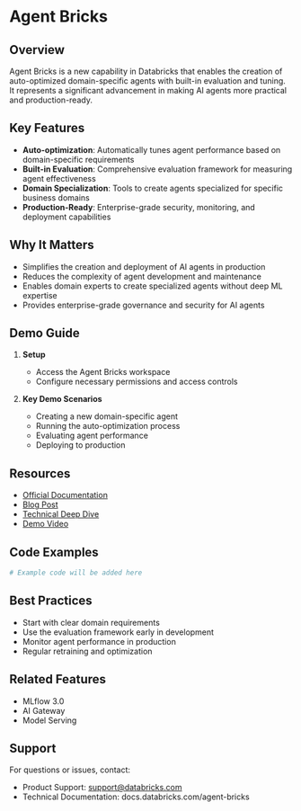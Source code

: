 # Agent Bricks

## Overview
Agent Bricks is a new capability in Databricks that enables the creation of auto-optimized domain-specific agents with built-in evaluation and tuning. It represents a significant advancement in making AI agents more practical and production-ready.

## Key Features
- **Auto-optimization**: Automatically tunes agent performance based on domain-specific requirements
- **Built-in Evaluation**: Comprehensive evaluation framework for measuring agent effectiveness
- **Domain Specialization**: Tools to create agents specialized for specific business domains
- **Production-Ready**: Enterprise-grade security, monitoring, and deployment capabilities

## Why It Matters
- Simplifies the creation and deployment of AI agents in production
- Reduces the complexity of agent development and maintenance
- Enables domain experts to create specialized agents without deep ML expertise
- Provides enterprise-grade governance and security for AI agents

## Demo Guide
1. **Setup**
   - Access the Agent Bricks workspace
   - Configure necessary permissions and access controls

2. **Key Demo Scenarios**
   - Creating a new domain-specific agent
   - Running the auto-optimization process
   - Evaluating agent performance
   - Deploying to production

## Resources
- [Official Documentation](https://docs.databricks.com/agent-bricks)
- [Blog Post](https://www.databricks.com/blog/agent-bricks)
- [Technical Deep Dive](https://www.databricks.com/blog/agent-bricks-technical)
- [Demo Video](https://www.databricks.com/resources/video/agent-bricks-demo)

## Code Examples
```python
# Example code will be added here
```

## Best Practices
- Start with clear domain requirements
- Use the evaluation framework early in development
- Monitor agent performance in production
- Regular retraining and optimization

## Related Features
- MLflow 3.0
- AI Gateway
- Model Serving

## Support
For questions or issues, contact:
- Product Support: support@databricks.com
- Technical Documentation: docs.databricks.com/agent-bricks 